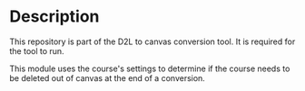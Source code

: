 # Description #
This repository is part of the D2L to canvas conversion tool. It is required for the tool to run.

This module uses the course's settings to determine if the course needs to be deleted out of canvas at the end of a conversion.